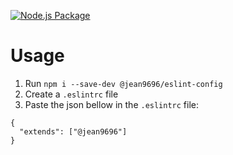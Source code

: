 [![Node.js Package](https://github.com/jean9696/eslint-config/actions/workflows/npm-publish.yml/badge.svg)](https://github.com/jean9696/eslint-config/actions/workflows/npm-publish.yml)

# Usage
1) Run `npm i --save-dev @jean9696/eslint-config`
2) Create a `.eslintrc` file
3) Paste the json bellow in the `.eslintrc` file:

```
{
  "extends": ["@jean9696"]
}
```
